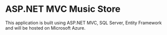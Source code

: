 <h1>ASP.NET MVC Music Store</h1>

<p>This application is built using ASP.NET MVC, SQL Server, Entity Framework and will be hosted on Microsoft Azure.<p/>